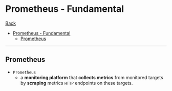 # Prometheus - Fundamental

[Back](../../index.md)

- [Prometheus - Fundamental](#prometheus---fundamental)
  - [Prometheus](#prometheus)

---

## Prometheus

- `Prometheus`
  - a **monitoring platform** that **collects metrics** from monitored targets by **scraping** metrics `HTTP` endpoints on these targets.
